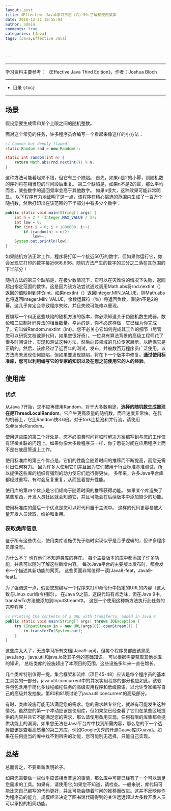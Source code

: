 ```yaml
---
layout: post
title: 《Effective Java》学习日志（八）59:了解和使用类库
date: 2018-12-21 19:55:04
author: admin
comments: true
categories: [Java]
tags: [Java,Effective Java]



---
```




<!-- more -->

------

学习资料主要参考： 《Effective Java Third Edition》，作者：Joshua Bloch

------




* 目录
{:toc}
------

## 场景

假设您要生成零和某个上限之间的随机整数。 

面对这个常见的任务，许多程序员会编写一个看起来像这样的小方法：

```java
// Common but deeply flawed!
static Random rnd = new Random();

static int random(int n) {
	return Math.abs(rnd.nextInt()) % n;
}
```

这种方法可能看起来不错，但它有三个缺陷。 首先，如果n是2的小幂，则随机数的序列将在相当短的时间段后重复。 第二个缺陷是，如果n不是2的幂，那么平均而言，某些数字的返回频率会高于其他数字。 如果n很大，这种效果可能非常明显。 以下程序有力地证明了这一点，该程序在精心挑选的范围内生成了一百万个随机数，然后打印出在该范围的下半部分中有多少个数字：

```java
public static void main(String[] args) {
    int n = 2 * (Integer.MAX_VALUE / 3);
    int low = 0;
    for (int i = 0; i < 1000000; i++)
        if (random(n) < n/2)
        	low++;
    System.out.println(low);
}
```

如果随机方法正常工作，程序将打印一个接近50万的数字，但如果你运行它，你会发现它打印的数字接近666,666。随机方法产生的数字的三分之二落在其范围的下半部分！

随机方法的第三个缺陷是，在极少数情况下，它可以在灾难性的情况下失败，返回超出指定范围的数字。这是因为该方法尝试通过调用Math.abs将rnd.nextInt（）返回的值映射到非负int。如果nextInt（）返回Integer.MIN_VALUE，则Math.abs也将返回Integer.MIN_VALUE，余数运算符（％）将返回负数，假设n不是2的幂。这几乎肯定会导致程序失败，并且失败可能难以重现。

要编写一个纠正这些缺陷的随机方法的版本，你必须知道关于伪随机数生成器，数论和二进制补码算法的相当数量。幸运的是，你不必这样做 - 它已经为你完成了。它叫做Random.nextInt（int）。您不必关心它如何完成其工作的细节（尽管您可以研究文档或源代码，如果您很好奇）。一位具有算法背景的高级工程师花了很多时间设计，实现和测试这种方法，然后向该领域的几位专家展示，以确保它是正确的。然后，该库经过了近百年的测试，发布，并被数百万程序员广泛使用。该方法尚未发现任何缺陷，但如果要发现缺陷，将在下一个版本中修复。**通过使用标准库，您可以利用编写它的专家的知识以及在您之前使用它的人的经验**。

## 使用库

### 优点

从Java 7开始，您不应再使用Random。对于大多数用途，**选择的随机数生成器现在是ThreadLocalRandom**。它产生更高质量的随机数，而且速度非常快。在我的机器上，它比Random快3.6倍。对于fork连接池和并行流，请使用SplittableRandom。

使用这些库的第二个好处是，您不必浪费时间将临时解决方案编写到与您的工作仅有轻微关联的问题上。如果你像大多数程序员一样，你宁愿花时间在应用程序上而不是在底层管道上工作。

使用标准库的第三个优点是，它们的性能会随着时间的推移而不断提高，而您无需付出任何努力。 因为许多人使用它们并且因为它们被用于行业标准基准测试，所以提供这些库的组织有强烈的动力使它们运行得更快。 多年来，许多Java平台库都经过重写，有时会反复重复，从而显着提升性能。

使用库的第四个优点是它们倾向于随着时间的推移获得功能。 如果某个库遗失了某些东西，开发人员社区就会知道它，并且可能会在后续版本中添加缺少的功能。

使用标准库的最后一个优点是您可以将代码置于主流中。 这样的代码更容易被大量开发人员读取，维护和重用。

### 获取类库信息

鉴于所有这些优点，使用类库设施优先于临时实现似乎是合乎逻辑的，但许多程序员却没有。

为什么不？ 也许他们不知道类库的存在。 每个主要版本的库中都添加了许多功能，并且可以随时了解这些新增内容。 每次Java平台的主要版本发布时，都会发布一个描述其新功能的网页。 这些页面非常值得一读[Java8-feat，Java9-feat]。 

为了强调这一点，假设您想编写一个程序来打印命令行中指定的URL的内容（这大致与Linux curl命令相同）。 在Java 9之前，这段代码有点乏味，但在Java 9中，transferTo方法被添加到InputStream中。 这是一个使用这种新方法执行此任务的完整程序：

```java
// Printing the contents of a URL with transferTo, added in Java 9
public static void main(String[] args) throws IOException {
    try (InputStream in = new URL(args[0]).openStream()) {
    	in.transferTo(System.out);
    }
}
```

这些库太大了，无法学习所有文档[Java9-api]，但每个程序员都应该熟悉java.lang，java.util和java.io及其子包的基础知识。 可以根据需要获取其他类库的知识。 总结类库的设施超出了本项目的范围，这些设施多年来一直在增长。

几个类库特别值得一提。集合框架和流库（项目45-48）应该是每个程序员的基本工具包的一部分，java.util.concurrent中的并发实用程序的部分也应如此。该软件包包含用于简化多线程编程任务的高级实用程序和低级原语，以允许专家编写自己的高级并发抽象。第80和81项讨论了java.util.concurrent的高级部分。

有时，类库设施可能无法满足您的需求。您的需求越专业化，就越有可能发生这种情况。虽然您的第一个冲动应该是使用库，但如果您已经查看了它们在某些区域提供的内容并且它不能满足您的需求，那么请使用备用实现。任何有限的库集都会提供功能上的漏洞。如果您无法在Java平台库中找到所需内容，那么您的下一个选择应该是查看高质量的第三方库，例如Google优秀的开源Guava库[Guava]。如果在任何适当的库中找不到所需的功能，您可能别无选择，只能自己实现。

## 总结

总而言之，不要重新发明轮子。

如果您需要做一些似乎应该相当普遍的事情，那么库中可能已经有了一个可以满足您需求的工具。如果有，请使用它;如果您不知道，请检查。一般来说，库代码可能比您自己编写的代码更好，并且可能会随着时间的推移而改进。这并不反映你作为程序员的能力。规模经济决定了图书馆代码得到的关注远远超过大多数开发人员可以承担的相同功能。















